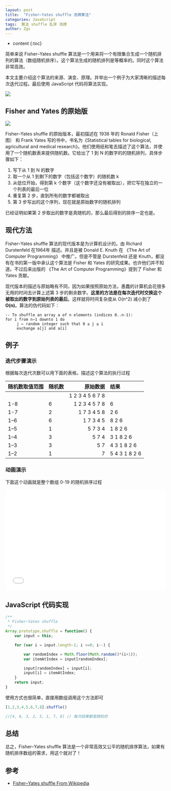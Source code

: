 ```yaml
---
layout: post
title:  "Fisher–Yates shuffle 洗牌算法"
categories: JavaScript
tags:  算法 shuffle 乱序 洗牌
author: Zgs
---
```


* content
{:toc}

简单来说 Fisher–Yates shuffle 算法是一个用来将一个有限集合生成一个随机排列的算法（数组随机排序）。这个算法生成的随机排列是等概率的。同时这个算法非常高效。

本文主要介绍这个算法的来源、演变、原理。并举出一个例子为大家清晰的描述每次迭代过程。最后使用 JavaScript 代码将算法实现。

![](https://upload.wikimedia.org/wikipedia/commons/thumb/7/7c/Riffle_shuffle.jpg/320px-Riffle_shuffle.jpg)




## Fisher and Yates 的原始版

![](https://upload.wikimedia.org/wikipedia/commons/thumb/3/37/Biologist_and_statistician_Ronald_Fisher.jpg/189px-Biologist_and_statistician_Ronald_Fisher.jpg)

Fisher–Yates shuffle 的原始版本，最初描述在 1938 年的 Ronald Fisher（上图） 和 Frank Yates 写的书中，书名为《Statistical tables for biological, agricultural and medical research》。他们使用纸和笔去描述了这个算法，并使用了一个随机数表来提供随机数。它给出了 1 到 N 的数字的的随机排列，具体步骤如下：

1. 写下从 1 到 N 的数字
2. 取一个从 1 到剩下的数字（包括这个数字）的随机数 k
3. 从低位开始，得到第 k 个数字（这个数字还没有被取出），把它写在独立的一个列表的最后一位
4. 重复第 2 步，直到所有的数字都被取出
5. 第 3 步写出的这个序列，现在就是原始数字的随机排列

已经证明如果第 2 步取出的数字是真随机的，那么最后得到的排序一定也是。

## 现代方法

Fisher–Yates shuffle 算法的现代版本是为计算机设计的。由 Richard Durstenfeld 在1964年 描述。并且是被 Donald E. Knuth 在 《The Art of Computer Programming》 中推广。但是不管是 Durstenfeld 还是 Knuth，都没有在书的第一版中承认这个算法是 Fisher 和 Yates 的研究成果。也许他们并不知道。不过后来出版的 《The Art of Computer Programming》提到了 Fisher 和 Yates 贡献。

现代版本的描述与原始略有不同，因为如果按照原始方法，愚蠢的计算机会花很多无用的时间去计算上述第 3 步的剩余数字。**这里的方法是在每次迭代时交换这个被取出的数字到原始列表的最后**。这样就将时间复杂度从 O(n^2) 减小到了 **O(n)**。算法的伪代码如下：

```
-- To shuffle an array a of n elements (indices 0..n-1):
for i from n−1 downto 1 do
     j ← random integer such that 0 ≤ j ≤ i
     exchange a[j] and a[i]
```

## 例子

### 迭代步骤演示

根据每次迭代次数可以用下面的表格，描述这个算法的执行过程

| 随机数取值范围 | 随机数 |        原始数据 | 结果          |
|:---------------|:-------|----------------:|:--------------|
|                |        | 1 2 3 4 5 6 7 8 |               |
| 1-8            | 6      |   1 2 3 4 5 7 8 | 6             |
| 1-7            | 2      |     1 7 3 4 5 8 | 2 6           |
| 1–6            | 6      |       1 7 3 4 5 | 8 2 6         |
| 1–5            | 1      |         5 7 3 4 | 1 8 2 6       |
| 1–4            | 3      |           5 7 4 | 3 1 8 2 6     |
| 1–3            | 3      |             5 7 | 4 3 1 8 2 6   |
| 1–2            | 1      |               7 | 5 4 3 1 8 2 6 |

### 动画演示

下面这个动画就是整个数组 0-19 的随机排序过程

<iframe height='317' scrolling='no' src='//codepen.io/haoyang/embed/jrvrQq/?height=317&theme-id=dark&default-tab=result&embed-version=2' frameborder='no' allowtransparency='true' allowfullscreen='true' style='width: 100%;'>See the Pen <a href='https://codepen.io/haoyang/pen/jrvrQq/'>Fisher–Yates shuffle</a> by Chuan shi (<a href='http://codepen.io/haoyang'>@haoyang</a>) on <a href='http://codepen.io'>CodePen</a>.
</iframe>

## JavaScript 代码实现

```js
/**
 * Fisher–Yates shuffle
 */
Array.prototype.shuffle = function() {
    var input = this;

    for (var i = input.length-1; i >=0; i--) {

        var randomIndex = Math.floor(Math.random()*(i+1));
        var itemAtIndex = input[randomIndex];

        input[randomIndex] = input[i];
        input[i] = itemAtIndex;
    }
    return input;
}
```

使用方式也很简单，直接用数组调用这个方法即可

```js
[1,2,3,4,5,6,7,8].shuffle()

//[4, 6, 3, 2, 5, 1, 7, 8] // 每次结果都是随机的
```

## 总结

总之，Fisher–Yates shuffle 算法是一个非常高效又公平的随机排序算法，如果有随机排序数组的需求，用这个就对了！

## 参考

- [Fisher–Yates shuffle From Wikipedia](https://en.wikipedia.org/wiki/Fisher%E2%80%93Yates_shuffle)
